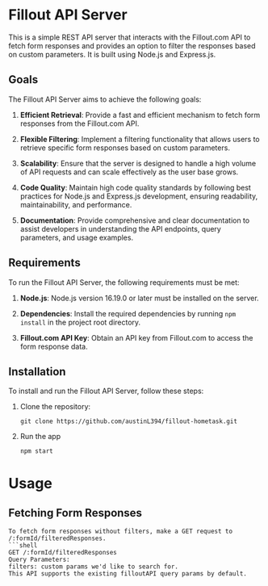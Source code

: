 # Fillout API Server

This is a simple REST API server that interacts with the Fillout.com API to fetch form responses and provides an option to filter the responses based on custom parameters. It is built using Node.js and Express.js.

## Goals

The Fillout API Server aims to achieve the following goals:

1. **Efficient Retrieval**: Provide a fast and efficient mechanism to fetch form responses from the Fillout.com API.

2. **Flexible Filtering**: Implement a filtering functionality that allows users to retrieve specific form responses based on custom parameters.

3. **Scalability**: Ensure that the server is designed to handle a high volume of API requests and can scale effectively as the user base grows.

4. **Code Quality**: Maintain high code quality standards by following best practices for Node.js and Express.js development, ensuring readability, maintainability, and performance.

5. **Documentation**: Provide comprehensive and clear documentation to assist developers in understanding the API endpoints, query parameters, and usage examples.

## Requirements

To run the Fillout API Server, the following requirements must be met:

1. **Node.js**: Node.js version 16.19.0 or later must be installed on the server.

2. **Dependencies**: Install the required dependencies by running `npm install` in the project root directory.

3. **Fillout.com API Key**: Obtain an API key from Fillout.com to access the form response data.

## Installation

To install and run the Fillout API Server, follow these steps:

1. Clone the repository:

   ```shell
   git clone https://github.com/austinL394/fillout-hometask.git

2. Run the app

   ```shell
   npm start

# Usage
## Fetching Form Responses
    To fetch form responses without filters, make a GET request to /:formId/filteredResponses.
    ```shell
    GET /:formId/filteredResponses
    Query Parameters:
    filters: custom params we'd like to search for.
    This API supports the existing filloutAPI query params by default.
